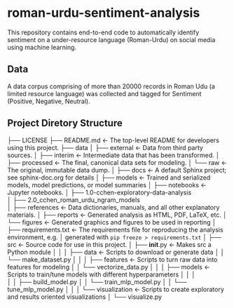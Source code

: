 # roman-urdu-sentiment-analysis

This repository contains end-to-end code to automatically identify sentiment on a under-resource language (Roman-Urdu) on social media using machine learning.   

## Data
A data corpus comprising of more than 20000 records in Roman Udu (a limited resource language) was collected and tagged for Sentiment (Positive, Negative, Neutral). 

## Project Diretory Structure
├── LICENSE
├── README.md          <- The top-level README for developers using this project.
├── data
│   ├── external       <- Data from third party sources.
│   ├── interim        <- Intermediate data that has been transformed.
│   ├── processed      <- The final, canonical data sets for modeling.
│   └── raw            <- The original, immutable data dump.
│
├── docs               <- A default Sphinx project; see sphinx-doc.org for details
│
├── models             <- Trained and serialized models, model predictions, or model summaries
│
├── notebooks          <- Jupyter notebooks. 
│   ├── 1.0-cchen-exploratory-data-analysis                     
│   ├── 2.0_cchen_roman_urdu_ngram_models                     
│
├── references         <- Data dictionaries, manuals, and all other explanatory materials.
│
├── reports            <- Generated analysis as HTML, PDF, LaTeX, etc.
│   └── figures        <- Generated graphics and figures to be used in reporting
│
├── requirements.txt   <- The requirements file for reproducing the analysis environment, e.g.
│                         generated with `pip freeze > requirements.txt`
│
├── src                <- Source code for use in this project.
│   ├── __init__.py    <- Makes src a Python module
│   │
│   ├── data           <- Scripts to download or generate data
│   │   └── make_dataset.py
│   │
│   ├── features       <- Scripts to turn raw data into features for modeling
│   │   └── vectorize_data.py
│   │
│   ├── models         <- Scripts to train/tune models with different hyperparameters
│   │   │                
│   │   ├── build_model.py
│   │   └── train_mlp_model.py
│   │   └── tune_mlp_model.py 
│   │ 
│   └── visualization  <- Scripts to create exploratory and results oriented visualizations
│       └── visualize.py
